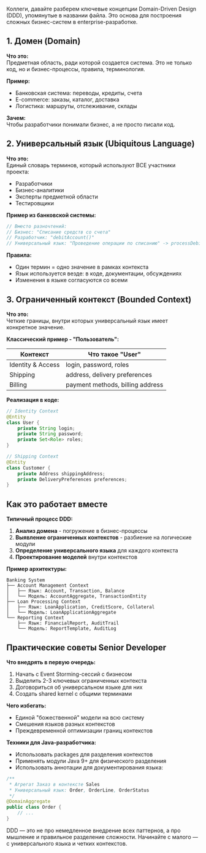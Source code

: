 Коллеги, давайте разберем ключевые концепции Domain-Driven Design (DDD), упомянутые в названии файла. Это основа для построения сложных бизнес-систем в enterprise-разработке.

## 1. Домен (Domain)
**Что это:**  
Предметная область, ради которой создается система. Это не только код, но и бизнес-процессы, правила, терминология.

**Пример:**
- Банковская система: переводы, кредиты, счета
- E-commerce: заказы, каталог, доставка
- Логистика: маршруты, отслеживание, склады

**Зачем:**  
Чтобы разработчики понимали бизнес, а не просто писали код.

## 2. Универсальный язык (Ubiquitous Language)
**Что это:**  
Единый словарь терминов, который используют ВСЕ участники проекта:
- Разработчики
- Бизнес-аналитики
- Эксперты предметной области
- Тестировщики

**Пример из банковской системы:**
```java
// Вместо разночтений:
// Бизнес: "Списание средств со счета"
// Разработчик: "debitAccount()"
// Универсальный язык: "Проведение операции по списанию" -> processDebitOperation()
```

**Правила:**
- Один термин = одно значение в рамках контекста
- Язык используется везде: в коде, документации, обсуждениях
- Изменения в языке согласуются со всеми

## 3. Ограниченный контекст (Bounded Context)
**Что это:**  
Четкие границы, внутри которых универсальный язык имеет конкретное значение.

**Классический пример - "Пользователь":**

| Контекст       | Что такое "User"          |
|----------------|---------------------------|
| Identity & Access | login, password, roles |
| Shipping       | address, delivery preferences |
| Billing        | payment methods, billing address |

**Реализация в коде:**
```java
// Identity Context
@Entity
class User {
    private String login;
    private String password;
    private Set<Role> roles;
}

// Shipping Context  
@Entity
class Customer {
    private Address shippingAddress;
    private DeliveryPreferences preferences;
}
```

## Как это работает вместе

**Типичный процесс DDD:**

1. **Анализ домена** - погружение в бизнес-процессы
2. **Выявление ограниченных контекстов** - разбиение на логические модули
3. **Определение универсального языка** для каждого контекста
4. **Проектирование моделей** внутри контекстов

**Пример архитектуры:**
```
Banking System
├── Account Management Context
│   ├── Язык: Account, Transaction, Balance
│   └── Модель: AccountAggregate, TransactionEntity
├── Loan Processing Context  
│   ├── Язык: LoanApplication, CreditScore, Collateral
│   └── Модель: LoanApplicationAggregate
└── Reporting Context
    ├── Язык: FinancialReport, AuditTrail
    └── Модель: ReportTemplate, AuditLog
```

## Практические советы Senior Developer

**Что внедрять в первую очередь:**
1. Начать с Event Storming-сессий с бизнесом
2. Выделить 2-3 ключевых ограниченных контекста
3. Договориться об универсальном языке для них
4. Создать shared kernel с общими терминами

**Чего избегать:**
- Единой "божественной" модели на всю систему
- Смешения языков разных контекстов
- Преждевременной оптимизации границ контекстов

**Техники для Java-разработчика:**
- Использовать packages для разделения контекстов
- Применять модули Java 9+ для физического разделения
- Использовать аннотации для документирования языка:
```java
/**
 * Агрегат Заказ в контексте Sales
 * Универсальный язык: Order, OrderLine, OrderStatus  
 */
@DomainAggregate
public class Order {
    // ...
}
```

DDD — это не про немедленное внедрение всех паттернов, а про мышление и правильное разделение сложности. Начинайте с малого — с универсального языка и четких контекстов.